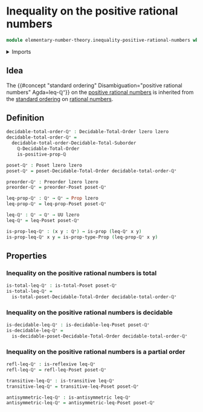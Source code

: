 # Inequality on the positive rational numbers

```agda
module elementary-number-theory.inequality-positive-rational-numbers where
```

<details><summary>Imports</summary>

```agda
open import elementary-number-theory.decidable-total-order-rational-numbers
open import elementary-number-theory.inequality-rational-numbers
open import elementary-number-theory.positive-rational-numbers

open import foundation.binary-relations
open import foundation.dependent-pair-types
open import foundation.propositions
open import foundation.universe-levels

open import order-theory.decidable-posets
open import order-theory.decidable-total-orders
open import order-theory.posets
open import order-theory.preorders
open import order-theory.total-orders
```

</details>

## Idea

The
{{#concept "standard ordering" Disambiguation="positive rational numbers" Agda=leq-ℚ⁺}}
on the
[positive rational numbers](elementary-number-theory.positive-rational-numbers.md)
is inherited from the
[standard ordering](elementary-number-theory.inequality-rational-numbers.md) on
[rational numbers](elementary-number-theory.rational-numbers.md).

## Definition

```agda
decidable-total-order-ℚ⁺ : Decidable-Total-Order lzero lzero
decidable-total-order-ℚ⁺ =
  decidable-total-order-Decidable-Total-Suborder
    ℚ-Decidable-Total-Order
    is-positive-prop-ℚ

poset-ℚ⁺ : Poset lzero lzero
poset-ℚ⁺ = poset-Decidable-Total-Order decidable-total-order-ℚ⁺

preorder-ℚ⁺ : Preorder lzero lzero
preorder-ℚ⁺ = preorder-Poset poset-ℚ⁺

leq-prop-ℚ⁺ : ℚ⁺ → ℚ⁺ → Prop lzero
leq-prop-ℚ⁺ = leq-prop-Poset poset-ℚ⁺

leq-ℚ⁺ : ℚ⁺ → ℚ⁺ → UU lzero
leq-ℚ⁺ = leq-Poset poset-ℚ⁺

is-prop-leq-ℚ⁺ : (x y : ℚ⁺) → is-prop (leq-ℚ⁺ x y)
is-prop-leq-ℚ⁺ x y = is-prop-type-Prop (leq-prop-ℚ⁺ x y)
```

## Properties

### Inequality on the positive rational numbers is total

```agda
is-total-leq-ℚ⁺ : is-total-Poset poset-ℚ⁺
is-total-leq-ℚ⁺ =
  is-total-poset-Decidable-Total-Order decidable-total-order-ℚ⁺
```

### Inequality on the positive rational numbers is decidable

```agda
is-decidable-leq-ℚ⁺ : is-decidable-leq-Poset poset-ℚ⁺
is-decidable-leq-ℚ⁺ =
  is-decidable-poset-Decidable-Total-Order decidable-total-order-ℚ⁺
```

### Inequality on the positive rational numbers is a partial order

```agda
refl-leq-ℚ⁺ : is-reflexive leq-ℚ⁺
refl-leq-ℚ⁺ = refl-leq-Poset poset-ℚ⁺

transitive-leq-ℚ⁺ : is-transitive leq-ℚ⁺
transitive-leq-ℚ⁺ = transitive-leq-Poset poset-ℚ⁺

antisymmetric-leq-ℚ⁺ : is-antisymmetric leq-ℚ⁺
antisymmetric-leq-ℚ⁺ = antisymmetric-leq-Poset poset-ℚ⁺
```
